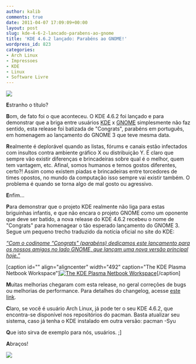 ```yaml
---
author: kalib
comments: true
date: 2011-04-07 17:09:09+00:00
layout: post
slug: kde-4-6-2-lancado-parabens-ao-gnome
title: 'KDE 4.6.2 lançado: Parabéns ao GNOME!'
wordpress_id: 823
categories:
- Arch Linux
- Impressoes
- KDE
- Linux
- Software Livre
---
```


[![](http://www.insidelinux.com.br/wp-content/uploads/2010/10/gnome-kde.png)](http://www.insidelinux.com.br/wp-content/uploads/2010/10/gnome-kde.png)


**E**stranho o título?

**B**om, de fato foi o que aconteceu. O KDE 4.6.2 foi lançado e para demonstrar que a briga entre usuários [KDE](http://www.kde.org) x [GNOME](http://www.gnome.org) simplesmente não faz sentido, esta release foi batizada de "Congrats", parabéns em português, em homenagem ao lançamento do GNOME 3 que teve mesma data.

**R**ealmente é deplorável quando as listas, fórums e canais estão infectados com insultos contra ambiente gráfico X ou distribuição Y. É claro que sempre vão existir diferenças e brincadeiras sobre qual é o melhor, quem tem vantagem, etc. Afinal, somos humanos e temos gostos diferentes, certo?! Assim como existem piadas e brincadeiras entre torcedores de times opostos, no mundo da computação isso sempre vai existir também. O problema é quando se torna algo de mal gosto ou agressivo.

**E**nfim...

**P**ara demonstrar que o projeto KDE realmente não liga para estas briguinhas infantis, e que não encara o projeto GNOME como um oponente que deve ser batido, a nova release do KDE 4.6.2 recebeu o nome de "Congrats" para homenagear o tão esperado lançamento do GNOME 3. Segue um pequeno trecho traduzido da notícia oficial no site do KDE:

[](http://kde.org/announcements/announce-4.6.2.php)_[“Com o codinome “Congrats" (parabéns) dedicamos este lançamento para os nossos amigos no lado GNOME, que lançam uma nova versão principal hoje.”](http://kde.org/announcements/announce-4.6.2.php)_





[caption id="" align="aligncenter" width="492" caption="The KDE Plasma Netbook Workspace"][![The KDE Plasma Netbook Workspace](http://kde.org/announcements/4.6/screenshots/46netbook2.png)](http://kde.org/announcements/4.6/screenshots/46netbook2.png)[/caption]

**M**uitas melhorias chegaram com esta release, no geral correções de bugs ou melhorias de performance. Para detalhes do changelog, acesse [este link](http://www.kde.org/announcements/changelogs/changelog4_6_1to4_6_2.php).

**C**laro, se você é usuário Arch Linux, já pode ter o seu KDE 4.6.2, que encontra-se disponível nos repositórios do pacman. Basta atualizar seu sistema, caso já tenha o KDE instalado em outra versão: pacman -Syu

**Q**ue isto sirva de exemplo para nós, usuários. ;]

**A**braços!


![](http://www.marcelocavalcante.net/portal/imgs/userbar.gif)
